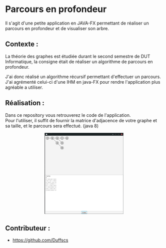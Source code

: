 # Parcours en profondeur

Il s'agit d'une petite application en JAVA-FX permettant de réaliser un parcours en profondeur et de visualiser son arbre.


## Contexte :

La théorie des graphes est étudiée durant le second semestre de DUT Informatique, la consigne était de réaliser un algorithme de parcours en profondeur.

J'ai donc réalisé un algorithme récursif permettant d'effectuer un parcours.<br />
J'ai agrémenté celui-ci d'une IHM en java-FX pour rendre l'application plus agréable a utiliser.

## Réalisation :

Dans ce repository vous retrouverez le code de l'application.<br />
Pour l'utiliser, il suffit de fournir la matrice d'adjacence de votre graphe et sa taille, et le parcours sera effectué. (java 8)
<p align="center"><img src="media/app.png" alt="drawing" width="50%"/></p>


## Contributeur :
- https://github.com/Duffscs
